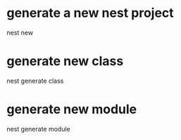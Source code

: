 # generate a new nest project

nest new <project-name>

# generate new class

nest generate class <path>

# generate new module

nest generate module <path>
